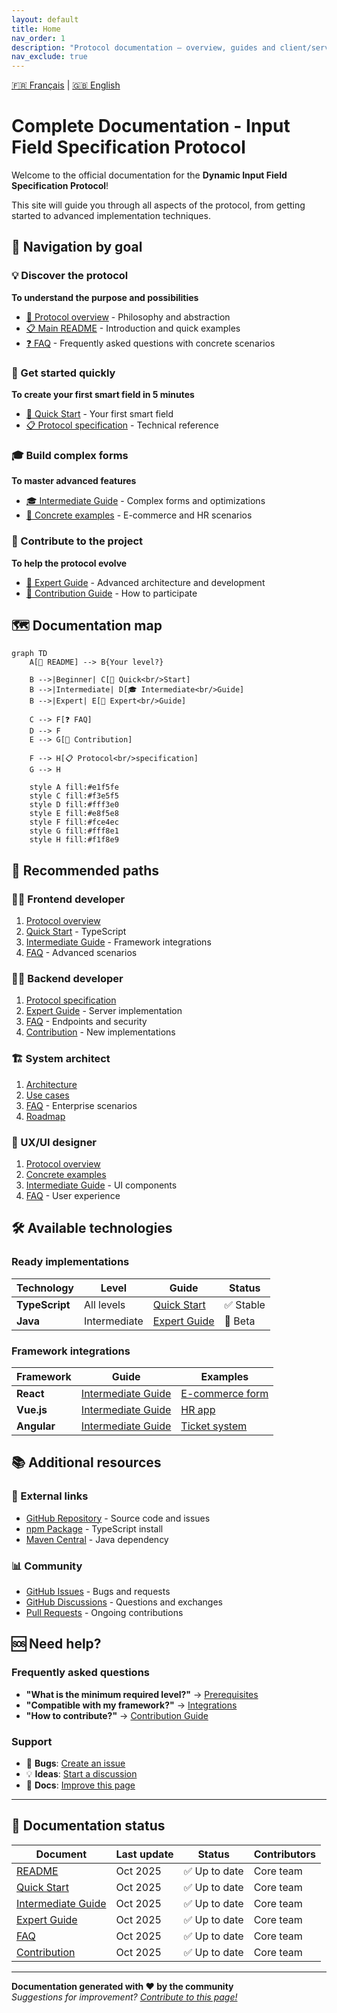 ```yaml
---
layout: default
title: Home
nav_order: 1
description: "Protocol documentation – overview, guides and client/server comparison."
nav_exclude: true
---
```

[🇫🇷 Français](./index.md) | [🇬🇧 English](./en/index.md)

# Complete Documentation - Input Field Specification Protocol

Welcome to the official documentation for the **Dynamic Input Field Specification Protocol**!

This site will guide you through all aspects of the protocol, from getting started to advanced implementation techniques.

## 🧭 Navigation by goal

### 💡 Discover the protocol
**To understand the purpose and possibilities**

- [📖 Protocol overview](./OVERVIEW.md) - Philosophy and abstraction
- [📋 Main README](../../README.md) - Introduction and quick examples
- [❓ FAQ](./FAQ.md) - Frequently asked questions with concrete scenarios

### 🚀 Get started quickly
**To create your first smart field in 5 minutes**

- [🚀 Quick Start](./QUICK_START.md) - Your first smart field
- [📋 Protocol specification](../../PROTOCOL_SPECIFICATION.md) - Technical reference

### 🎓 Build complex forms
**To master advanced features**

- [🎓 Intermediate Guide](./INTERMEDIATE_GUIDE.md) - Complex forms and optimizations
- [💼 Concrete examples](./FAQ.md#concrete-examples) - E-commerce and HR scenarios

### 🔧 Contribute to the project
**To help the protocol evolve**

- [🔧 Expert Guide](./EXPERT_GUIDE.md) - Advanced architecture and development
- [🤝 Contribution Guide](./CONTRIBUTING.md) - How to participate

## 🗺️ Documentation map

```mermaid
graph TD
    A[📖 README] --> B{Your level?}
    
    B -->|Beginner| C[🚀 Quick<br/>Start]
    B -->|Intermediate| D[🎓 Intermediate<br/>Guide] 
    B -->|Expert| E[🔧 Expert<br/>Guide]
    
    C --> F[❓ FAQ]
    D --> F
    E --> G[🤝 Contribution]
    
    F --> H[📋 Protocol<br/>specification]
    G --> H
    
    style A fill:#e1f5fe
    style C fill:#f3e5f5
    style D fill:#fff3e0
    style E fill:#e8f5e8
    style F fill:#fce4ec
    style G fill:#fff8e1
    style H fill:#f1f8e9
```

## 🎯 Recommended paths

### 👨‍💻 Frontend developer
1. [Protocol overview](../../README.md#vue-densemble) 
2. [Quick Start](./QUICK_START.md) - TypeScript
3. [Intermediate Guide](./INTERMEDIATE_GUIDE.md) - Framework integrations
4. [FAQ](./FAQ.md) - Advanced scenarios

### 👩‍💻 Backend developer
1. [Protocol specification](../../PROTOCOL_SPECIFICATION.md)
2. [Expert Guide](./EXPERT_GUIDE.md) - Server implementation
3. [FAQ](./FAQ.md) - Endpoints and security
4. [Contribution](./CONTRIBUTING.md) - New implementations

### 🏗️ System architect
1. [Architecture](./EXPERT_GUIDE.md#architecture-du-protocole)
2. [Use cases](../../README.md#cas-dusage-idéaux)
3. [FAQ](./FAQ.md) - Enterprise scenarios
4. [Roadmap](../../README.md#roadmap)

### 🎨 UX/UI designer
1. [Protocol overview](../../README.md#vue-densemble)
2. [Concrete examples](./FAQ.md#concrete-examples)
3. [Intermediate Guide](./INTERMEDIATE_GUIDE.md) - UI components
4. [FAQ](./FAQ.md) - User experience

## 🛠️ Available technologies

### Ready implementations

| Technology | Level | Guide | Status |
|------------|-------|-------|--------|
| **TypeScript** | All levels | [Quick Start](./QUICK_START.md) | ✅ Stable |
| **Java** | Intermediate | [Expert Guide](./EXPERT_GUIDE.md) | 🚧 Beta |

### Framework integrations

| Framework | Guide | Examples |
|----------|-------|----------|
| **React** | [Intermediate Guide](./INTERMEDIATE_GUIDE.md#react) | [E-commerce form](./FAQ.md#scenario-1-e-commerce) |
| **Vue.js** | [Intermediate Guide](./INTERMEDIATE_GUIDE.md#vuejs) | [HR app](./FAQ.md#scenario-2-application-rh) |
| **Angular** | [Intermediate Guide](./INTERMEDIATE_GUIDE.md#angular) | [Ticket system](./FAQ.md#scenario-3-système-de-tickets) |

## 📚 Additional resources

### 🔗 External links
- [GitHub Repository](https://github.com/cyfko/input-spec) - Source code and issues
- [npm Package](https://www.npmjs.com/package/@cyfko/input-spec) - TypeScript install
- [Maven Central](https://search.maven.org/artifact/io.github.cyfko/input-spec) - Java dependency

### 📊 Community
- [GitHub Issues](https://github.com/cyfko/input-spec/issues) - Bugs and requests
- [GitHub Discussions](https://github.com/cyfko/input-spec/discussions) - Questions and exchanges
- [Pull Requests](https://github.com/cyfko/input-spec/pulls) - Ongoing contributions

## 🆘 Need help?

### Frequently asked questions
- **"What is the minimum required level?"** → [Prerequisites](./QUICK_START.md#prérequis)
- **"Compatible with my framework?"** → [Integrations](./INTERMEDIATE_GUIDE.md#intégrations-frameworks)
- **"How to contribute?"** → [Contribution Guide](./CONTRIBUTING.md)

### Support
- 🐛 **Bugs**: [Create an issue](https://github.com/cyfko/input-spec/issues/new?template=bug_report.md)
- 💡 **Ideas**: [Start a discussion](https://github.com/cyfko/input-spec/discussions/new?category=ideas)
- 📖 **Docs**: [Improve this page](./CONTRIBUTING.md#documentation)

---

## 🚦 Documentation status

| Document | Last update | Status | Contributors |
|----------|-------------|--------|--------------|
| [README](../../README.md) | Oct 2025 | ✅ Up to date | Core team |
| [Quick Start](./QUICK_START.md) | Oct 2025 | ✅ Up to date | Core team |
| [Intermediate Guide](./INTERMEDIATE_GUIDE.md) | Oct 2025 | ✅ Up to date | Core team |
| [Expert Guide](./EXPERT_GUIDE.md) | Oct 2025 | ✅ Up to date | Core team |
| [FAQ](./FAQ.md) | Oct 2025 | ✅ Up to date | Core team |
| [Contribution](./CONTRIBUTING.md) | Oct 2025 | ✅ Up to date | Core team |

---

**Documentation generated with ❤️ by the community**  
*Suggestions for improvement? [Contribute to this page!](./CONTRIBUTING.md)*
